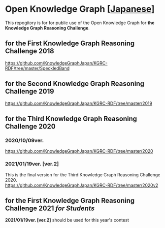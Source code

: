 # Open Knowledge Graph [[Japanese](README_ja.md)]
This repogitory is for  for public use of the Open Knowledge Graph for **the Knowledge Graph Reasoning Challenge**.  

## for the First Knowledge Graph Reasoning Challenge 2018
https://github.com/KnowledgeGraphJapan/KGRC-RDF/tree/master/SpeckledBand

## for the Second Knowledge Graph Reasoning Challenge 2019
https://github.com/KnowledgeGraphJapan/KGRC-RDF/tree/master/2019
 
## for the Third Knowledge Graph Reasoning Challenge 2020 
### 2020/10/09ver.
https://github.com/KnowledgeGraphJapan/KGRC-RDF/tree/master/2020

### 2021/01/19ver. [ver.2]
This is the final version for the Third Knowledge Graph Reasoning Challenge 2020.  
https://github.com/KnowledgeGraphJapan/KGRC-RDF/tree/master/2020v2

## for the First Knowledge Graph Reasoning Challenge 2021 *for Students*
**2021/01/19ver. [ver.2]** should be used for this year's contest

